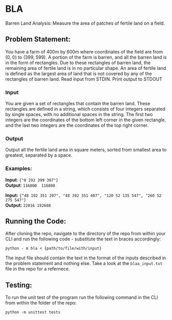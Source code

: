 # BLA
Barren Land Analysis: Measure the area of patches of fertile land on a field.

## Problem Statement:

You have a farm of 400m by 600m where coordinates of the field are from (0, 0) to (399, 599). A portion of the farm is barren, and all the barren land is in the form of rectangles. Due to these rectangles of barren land, the remaining area of fertile land is in no particular shape. An area of fertile land is defined as the largest area of land that is not covered by any of the rectangles of barren land. 
Read input from STDIN. Print output to STDOUT

### Input 
You are given a set of rectangles that contain the barren land. These rectangles are defined in a string, which consists of four integers separated by single spaces, with no additional spaces in the string. The first two integers are the coordinates of the bottom left corner in the given rectangle, and the last two integers are the coordinates of the top right corner. 

### Output 
Output all the fertile land area in square meters, sorted from smallest area to greatest, separated by a space. 

### Examples:

**Input**:  `{"0 292 399 307"}`  
**Output**: `116800  116800`

**Input:** `{"48 192 351 207", "48 392 351 407", "120 52 135 547", "260 52 275 547"}`  
**Output:** `22816 192608`

## Running the Code:

After cloning the repo, navigate to the directory of the repo from within your CLI and run the following code - substitute the text in braces accordingly:

`python - m bla < {path/to/file/with/input}`

 The input file should contain the text in the format of the inputs described in the problem statement and nothing else. Take a look at the  `blaa_input.txt` file in the repo for a refernece.
 
 ## Testing:
 
 To run the unit test of the program run the following command in the CLI from within the folder of the repo:
 
 `python -m unittest tests`

